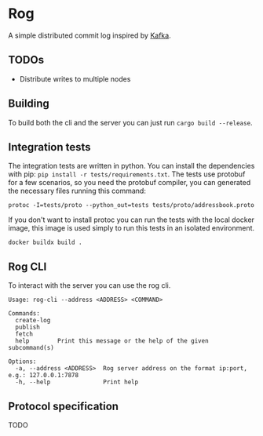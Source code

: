 # Rog

A simple distributed commit log inspired by [Kafka][0].

## TODOs

- Distribute writes to multiple nodes

## Building

To build both the cli and the server you can just run `cargo build
--release`.

## Integration tests

The integration tests are written in python. You can install the
dependencies with pip: `pip install -r tests/requirements.txt`. The
tests use protobuf for a few scenarios, so you need the protobuf
compiler, you can generated the necessary files running this command:

```shell
protoc -I=tests/proto --python_out=tests tests/proto/addressbook.proto
```

If you don't want to install protoc you can run the tests with the
local docker image, this image is used simply to run this tests in an
isolated environment.

```shell
docker buildx build .
```

## Rog CLI

To interact with the server you can use the rog cli.

```
Usage: rog-cli --address <ADDRESS> <COMMAND>

Commands:
  create-log
  publish
  fetch
  help        Print this message or the help of the given subcommand(s)

Options:
  -a, --address <ADDRESS>  Rog server address on the format ip:port, e.g.: 127.0.0.1:7878
  -h, --help               Print help
```

## Protocol specification

TODO

[0]: https://kafka.apache.org/
